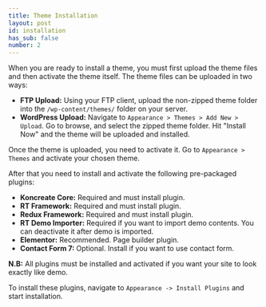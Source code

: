 ```yaml
---
title: Theme Installation
layout: post
id: installation
has_sub: false
number: 2
---
```

When you are ready to install a theme, you must first upload the theme files and then activate the theme itself. The theme files can be uploaded in two ways:

* **FTP Upload:** Using your FTP client, upload the non-zipped theme folder into the `/wp-content/themes/` folder on your server.
* **WordPress Upload:** Navigate to `Appearance > Themes > Add New > Upload`. Go to browse, and select the zipped theme folder. Hit "Install Now" and the theme will be uploaded and installed.

Once the theme is uploaded, you need to activate it. Go to `Appearance > Themes` and activate your chosen theme.

After that you need to install and activate the following pre-packaged plugins:

* **Koncreate Core:** Required and must install plugin.
* **RT Framework:** Required and must install plugin.
* **Redux Framework:** Required and must install plugin.
* **RT Demo Importer:** Required if you want to import demo contents. You can deactivate it after demo is imported.
* **Elementor:** Recommended. Page builder plugin.
* **Contact Form 7:** Optional. Install if you want to use contact form.

**N.B:** All plugins must be installed and activated if you want your site to look exactly like demo.   

To install these plugins, navigate to `Appearance -> Install Plugins` and start installation.

<img alt="" src="{{ 'assets/images/1.png' | relative_url }}">


